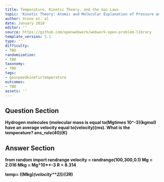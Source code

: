 ```yaml
---
title: Temperature, Kinetic Theory, and the Gas Laws
topic: 'Kinetic Theory: Atomic and Molecular Explanation of Pressure and Temperature '
author: Urone et. al
date: January 2018
editor: ''
source: https://github.com/openwebwork/webwork-open-problem-library
template_version: 1.1
type: ''
difficulty:
- TBD
randomization:
- TBD
taxonomy:
- TBD
tags:
- gasspeedkinetictemperature
outcomes:
- TBD
assets: ''
---
```


## Question Section 

<b>
Hydrogen molecules (molecular mass is equal to(Mgtimes 10^-3)(kgmol) have an average velocity equal to(velocity)(ms). What is the temperature?
ans_rule(40)(K)



## Answer Section

from random import randrange
velocity = randrange(100,300,0.1)
Mg = 2.016
Mkg = Mg*10**-3
R = 8.314

temp= ((Mkg)*(velocity**2))/(3*R)